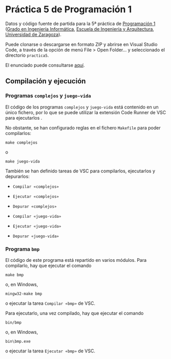 # Práctica 5 de Programación 1

Datos y código fuente de partida para la 5ª práctica de [Programación 1](https://github.com/prog1-eina) ([Grado en Ingeniería Informática](https://webdiis.unizar.es/~silarri/coordinadorGrado/), [Escuela de Ingeniería y Arquitectura](https://eina.unizar.es/), [Universidad de Zaragoza](https://www.unizar.es/)).

Puede clonarse o descargarse en formato ZIP y abrirse en Visual Studio Code, a través de la opción de menú File > Open Folder... y seleccionado el directorio ``practica5``.

El enunciado puede consultarse [aquí](./practica5.pdf).

## Compilación y ejecución

### Programas ``complejos`` y ``juego-vida``

El código de los programas ``complejos`` y ``juego-vida`` está contenido en un único fichero, por lo que se puede utilizar la extensión Code Runner de VSC para ejecutarlos .

No obstante, se han configurado reglas en el fichero ``Makefile`` para poder compilarlos:

    make complejos

o

    make juego-vida

También se han definido tareas de VSC para compilarlos, ejecutarlos y depurarlos:

- ``Compilar «complejos»``
- ``Ejecutar «complejos»``
- ``Depurar «complejos»``

- ``Compilar «juego-vida»``
- ``Ejecutar «juego-vida»``
- ``Depurar «juego-vida»``

### Programa ``bmp``

El código de este programa está repartido en varios módulos. Para compilarlo, hay que ejecutar el comando

    make bmp

o, en Windows,

    mingw32-make bmp

o ejecutar la tarea ``Compilar «bmp»`` de VSC.

Para ejecutarlo, una vez compilado, hay que ejecutar el comando

    bin/bmp

o, en Windows,

    bin\bmp.exe

o ejecutar la tarea ``Ejecutar «bmp»`` de VSC.
